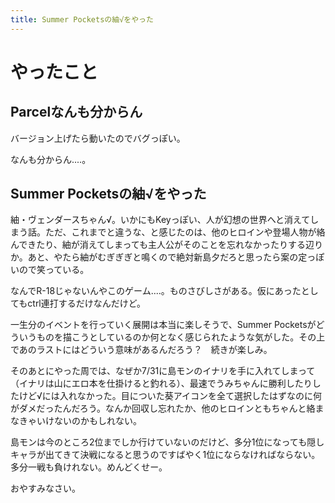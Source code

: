 ```yaml
---
title: Summer Pocketsの紬√をやった
---
```


# やったこと

## Parcelなんも分からん

バージョン上げたら動いたのでバグっぽい。

なんも分からん‥‥。

## Summer Pocketsの紬√をやった

紬・ヴェンダースちゃん√。いかにもKeyっぽい、人が幻想の世界へと消えてしまう話。ただ、これまでと違うな、と感じたのは、他のヒロインや登場人物が絡んできたり、紬が消えてしまっても主人公がそのことを忘れなかったりする辺りか。あと、やたら紬がむぎぎぎと鳴くので絶対新島夕だろと思ったら案の定っぽいので笑っている。

なんでR-18じゃないんやこのゲーム‥‥。ものさびしさがある。仮にあったとしてもctrl連打するだけなんだけど。

一生分のイベントを行っていく展開は本当に楽しそうで、Summer Pocketsがどういうものを描こうとしているのか何となく感じられたような気がした。その上であのラストにはどういう意味があるんだろう？　続きが楽しみ。

そのあとにやった周では、なぜか7/31に島モンのイナリを手に入れてしまって（イナリは山にエロ本を仕掛けると釣れる）、最速でうみちゃんに勝利したりしたけど√には入れなかった。目についた葵アイコンを全て選択したはずなのに何がダメだったんだろう。なんか回収し忘れたか、他のヒロインともちゃんと絡まなきゃいけないのかもしれない。

島モンは今のところ2位までしか行けていないのだけど、多分1位になっても隠しキャラが出てきて決戦になると思うのですばやく1位にならなければならない。多分一戦も負けれない。めんどくせー。

おやすみなさい。
